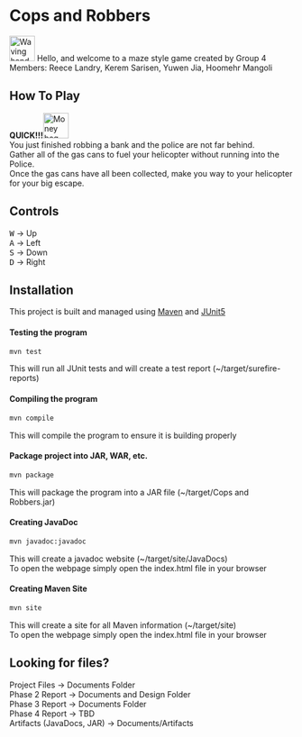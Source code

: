 # Cops and Robbers 

<img src="https://raw.githubusercontent.com/nixin72/nixin72/master/wave.gif" 
         alt="Waving hand animated gif"
         height="45"
         width="45" />
        Hello, and welcome to a maze style game created by Group 4<br>Members: Reece Landry, Kerem Sarisen, Yuwen Jia, Hoomehr Mangoli

## How To Play

**QUICK!!!**<img src="https://thumbs.gfycat.com/AcademicGlassHyena-max-1mb.gif" 
         alt="Money bag animated gif"
         height="45"
         width="45" /><br>You just finished robbing a bank and the police are not far behind.<br>Gather all of the gas cans to fuel your helicopter without running into the Police.<br>Once the gas cans have all been collected, make you way to your helicopter for your big escape.<br>

## Controls

<kbd>W</kbd> &#8594; Up <br><kbd>A</kbd> &#8594; Left<br><kbd>S</kbd> &#8594; Down<br><kbd>D</kbd> &#8594; Right<br>

## Installation

This project is built and managed using [Maven](https://maven.apache.org) and [JUnit5](https://junit.org/junit5/docs/current/user-guide/)

#### Testing the program

```bash
mvn test
```
This will run all JUnit tests and will create a test report (~/target/surefire-reports)

#### Compiling the program

```bash
mvn compile
```

This will compile the program to ensure it is building properly

#### Package project into JAR, WAR, etc.

```bash
mvn package
```

This will package the program into a JAR file (~/target/Cops and Robbers.jar)

#### Creating JavaDoc

```bash
mvn javadoc:javadoc
```

This will create a javadoc website (~/target/site/JavaDocs)<br>To open the webpage simply open the index.html file in your browser

#### Creating Maven Site

```bash
mvn site
```

This will create a site for all Maven information (~/target/site)<br>To open the webpage simply open the index.html file in your browser

## Looking for files?

Project Files &#8594; Documents Folder<br>Phase 2 Report &#8594; Documents and Design Folder<br>Phase 3 Report &#8594; Documents Folder<br>Phase 4 Report &#8594; TBD<br>Artifacts (JavaDocs, JAR) &#8594; Documents/Artifacts


